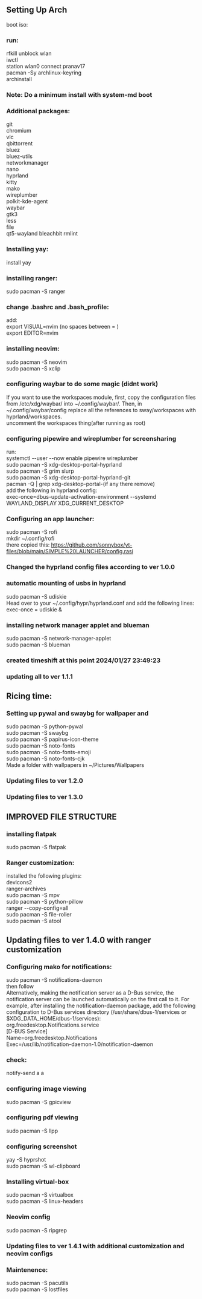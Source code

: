 ## Setting Up Arch
boot iso:
### run:
rfkill unblock wlan  
iwctl  
station wlan0 connect pranav17  
pacman -Sy archlinux-keyring  
archinstall  
### Note: Do a minimum install  with system-md boot  
### Additional packages:  
git  
chromium  
vlc  
qbittorrent  
bluez  
bluez-utils  
networkmanager  
nano  
hyprland  
kitty  
mako  
wireplumber  
polkit-kde-agent  
waybar  
gtk3  
less  
file  
qt5-wayland
bleachbit
rmlint
### Installing yay:
install yay
### installing ranger:
sudo pacman -S ranger
### change .bashrc and .bash_profile:  
add:  
export VISUAL=nvim  (no spaces between = )  
export EDITOR=nvim  

### installing neovim:
sudo pacman -S neovim  
sudo pacman -S xclip  

### configuring waybar to do some magic (didnt work)
If you want to use the workspaces module, first, copy the configuration files from /etc/xdg/waybar/ into ~/.config/waybar/. Then, in ~/.config/waybar/config replace all the references to sway/workspaces with hyprland/workspaces.  
uncomment the workspaces thing(after running as root)  

### configuring pipewire and wireplumber for screensharing
run:  
systemctl --user --now enable pipewire wireplumber  
sudo pacman -S xdg-desktop-portal-hyprland  
sudo pacman -S grim slurp  
sudo pacman -S xdg-desktop-portal-hyprland-git  
pacman -Q | grep xdg-desktop-portal-(if any there remove)  
add the following in hyprland config:  
exec-once=dbus-update-activation-environment --systemd WAYLAND_DISPLAY XDG_CURRENT_DESKTOP  

### Configuring an app launcher:  
sudo pacman -S rofi  
mkdir ~/.config/rofi  
there copied this: https://github.com/sonnybox/yt-files/blob/main/SIMPLE%20LAUNCHER/config.rasi  

### Changed the hyprland config files according to ver 1.0.0  

### automatic mounting of usbs in hyprland  
sudo pacman -S udiskie  
Head over to your ~/.config/hypr/hyprland.conf and add the following lines:  
exec-once = udiskie &

### installing network manager applet and blueman
sudo pacman -S network-manager-applet  
sudo pacman -S blueman  

### created timeshift at this point 2024/01/27 23:49:23

### updating all to ver 1.1.1

## Ricing time:
### Setting up pywal and swaybg for wallpaper and 
sudo pacman -S python-pywal  
sudo pacman -S swaybg  
sudo pacman -S papirus-icon-theme  
sudo pacman -S noto-fonts  
sudo pacman -S noto-fonts-emoji  
sudo pacman -S noto-fonts-cjk  
Made a folder with wallpapers in ~/Pictures/Wallpapers  

### Updating files to ver 1.2.0
### Updating files to ver 1.3.0
## IMPROVED FILE STRUCTURE
### installing flatpak
sudo pacman -S flatpak

### Ranger customization:
installed the following plugins:  
devicons2  
ranger-archives  
sudo pacman -S mpv  
sudo pacman -S python-pillow  
ranger --copy-config=all  
sudo pacman -S file-roller  
sudo pacman -S atool  

## Updating files to ver 1.4.0 with ranger customization  

### Configuring mako for notifications:
sudo pacman -S notifications-daemon  
then follow  
Alternatively, making the notification server as a D-Bus service, the notification server can be launched automatically on the first call to it. For example, after installing the notification-daemon package, add the following configuration to D-Bus services directory (/usr/share/dbus-1/services or $XDG_DATA_HOME/dbus-1/services):  
org.freedesktop.Notifications.service  
[D-BUS Service]  
Name=org.freedesktop.Notifications  
Exec=/usr/lib/notification-daemon-1.0/notification-daemon  
### check:
notify-send a a  

### configuring image viewing
sudo pacman -S gpicview  

### configuring pdf viewing
sudo pacman -S llpp  

### configuring screenshot
yay -S hyprshot  
sudo pacman -S wl-clipboard  
  
### Installing virtual-box  
sudo pacman -S virtualbox  
sudo pacman -S linux-headers

### Neovim config
sudo pacman -S ripgrep  

### Updating files to ver 1.4.1 with additional customization and neovim configs

### Maintenence:
sudo pacman -S pacutils  
sudo pacman -S lostfiles
